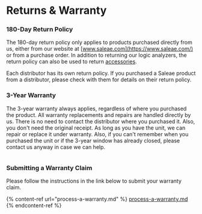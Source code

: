 # Returns & Warranty

### **180-Day Return Policy**

The 180-day return policy only applies to products purchased directly from us, either from our website at [www.saleae.com](https://www.saleae.com/) or from a purchase order. In addition to returning our logic analyzers, the return policy can also be used to return [accessories](https://www.saleae.com/accessories).

Each distributor has its own return policy. If you purchased a Saleae product from a distributor, please check with them for details on their return policy.

### **3-Year Warranty**

The 3-year warranty always applies, regardless of where you purchased the product. All warranty replacements and repairs are handled directly by us. There is no need to contact the distributor where you purchased it. Also, you don't need the original receipt. As long as you have the unit, we can repair or replace it under warranty. Also, if you can't remember when you purchased the unit or if the 3-year window has already closed, please contact us anyway in case we can help.

<div align="left"><img src="../../.gitbook/assets/saleae-warranty-sticker.png" alt=""></div>

### Submitting a Warranty Claim

Please follow the instructions in the link below to submit your warranty claim.

{% content-ref url="process-a-warranty.md" %}
[process-a-warranty.md](process-a-warranty.md)
{% endcontent-ref %}



